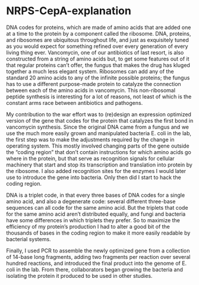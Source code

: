 # NRPS-CepA-explanation
   DNA codes for proteins, which are made of amino acids that are added one at a time to the protein by a component called the ribosome.  DNA, proteins, and ribosomes are ubiquitous throughout life, and just as exquisitely tuned as you would expect for something refined over every generation of every living thing ever.  Vancomycin, one of our antibiotics of last resort, is also constructed from a string of amino acids but, to get some features out of it that regular proteins can’t offer, the fungus that makes the drug has kluged together a much less elegant system.  Ribosomes can add any of the standard 20 amino acids to any of the infinite possible proteins; the fungus has to use a different purpose-made protein to catalyze the connection between each of the amino acids in vancomycin.  This non-ribosomal peptide synthesis is interesting for a lot of reasons, not least of which is the constant arms race between antibiotics and pathogens.  

   My contribution to the war effort was to (re)design an expression optimized version of the gene that codes for the protein that catalyzes the first bond in vancomycin synthesis.  Since the original DNA came from a fungus and we use the much more easily grown and manipulated bacteria E. coli in the lab, the first step was to make the adjustments required by the change in operating system.  This mostly involved changing parts of the gene outside the “coding region” that don’t contain instructions for which amino acids go where in the protein, but that serve as recognition signals for cellular machinery that start and stop its transcription and translation into protein by the ribosome.  I also added recognition sites for the enzymes I would later use to introduce the gene into bacteria.  Only then did I start to hack the coding region.

   DNA is a triplet code, in that every three bases of DNA codes for a single amino acid, and also a degenerate code: several different three-base sequences can all code for the same amino acid.  But the triplets that code for the same amino acid aren’t distributed equally, and fungi and bacteria have some differences in which triplets they prefer.  So to maximize the efficiency of my protein’s production I had to alter a good bit of the thousands of bases in the coding region to make it more easily readable by bacterial systems.

   Finally, I used PCR to assemble the newly optimized gene from a collection of 14-base long fragments, adding two fragments per reaction over several hundred reactions, and introduced the final product into the genome of E. coli in the lab.  From there, collaborators began growing the bacteria and isolating the protein it produced to be used in other studies.

